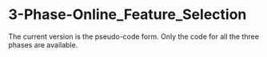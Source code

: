 # 3-Phase-Online_Feature_Selection

The current version is the pseudo-code form. Only the code for all the three phases are available.
